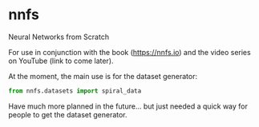 # nnfs
Neural Networks from Scratch

For use in conjunction with the book (https://nnfs.io) and the video series on YouTube (link to come later).

At the moment, the main use is for the dataset generator:
```python
from nnfs.datasets import spiral_data
```
 
 
 Have much more planned in the future... but just needed a quick way for people to get the dataset generator.
